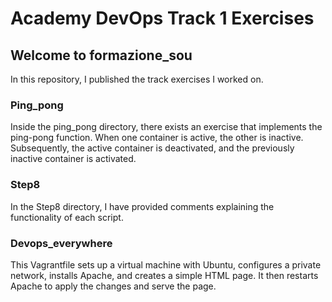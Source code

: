 # Academy DevOps Track 1 Exercises

## Welcome to formazione_sou

In this repository, I published the track exercises I worked on.

### Ping_pong

Inside the ping_pong directory, there exists an exercise that implements the ping-pong function. When one container is active, the other is inactive. Subsequently, the active container is deactivated, and the previously inactive container is activated.

### Step8

In the Step8 directory, I have provided comments explaining the functionality of each script.

### Devops_everywhere

This Vagrantfile sets up a virtual machine with Ubuntu, configures a private network, installs Apache, and creates a simple HTML page. It then restarts Apache to apply the changes and serve the page.
